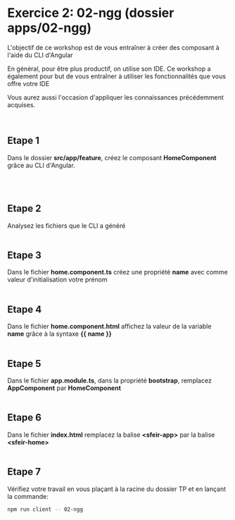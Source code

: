 # Exercice 2: 02-ngg (dossier apps/02-ngg)

L'objectif de ce workshop est de vous entraîner à créer des composant à l'aide du CLI d'Angular

En général, pour être plus productif, on utilise son IDE.
Ce workshop a également pour but de vous entraîner à utiliser les fonctionnalités que vous offre votre IDE

Vous aurez aussi l'occasion d'appliquer les connaissances précédemment acquises.

<br>

## Etape 1

Dans le dossier **src/app/feature**, créez le composant **HomeComponent** grâce au CLI d'Angular.

<br><br>

## Etape 2

Analysez les fichiers que le CLI a généré
<br><br>

## Etape 3

Dans le fichier **home.component.ts** créez une propriété **name** avec comme valeur d'initialisation votre prénom
<br><br>

## Etape 4

Dans le fichier **home.component.html** affichez la valeur de la variable **name** grâce à la syntaxe **{{ name }}**
<br><br>

## Etape 5

Dans le fichier **app.module.ts**, dans la propriété **bootstrap**, remplacez **AppComponent** par **HomeComponent**
<br><br>

## Etape 6

Dans le fichier **index.html** remplacez la balise **\<sfeir-app>** par la balise **\<sfeir-home>**
<br><br>

## Etape 7

Vérifiez votre travail en vous plaçant à la racine du dossier TP et en lançant la commande:

```bash
npm run client -- 02-ngg
```

